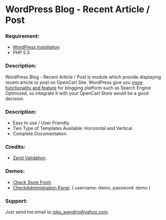 ﻿# WordPress Blog - Recent Article / Post

### Requirement:​
* [WordPress Installation](wordpress.org/download/ "WordPress Installation")
* PHP 5.3

### ​Description:
WordPress Blog - Recent Article / Post is module which provide displaying recent article or post on OpenCart Site. WordPress give you [more functionality and feature](wordpress.org/about/features/ "functionality and feature") for blogging platform such as Search Engine Optimized, so integrate it with your OpenCart Store would be a good decision. 

### ​Description:
* Easy to use / User Friendly.
* Two Type of Templates Available: Horizontal and Vertical.
* Complete Documentation.

### Credits:
* [Zend Validation](framework.zend.com/manual/1.12/en/zend.validate.html). 

### Demos:
* [Check ​Store Front](facebookset.phantasmacode.com). 
* [​Check ​Administration Panel](facebookset.phantasmacode.com/admin/index.php?route=module/lookbook). ( username: demo, password: demo )


### Support:
Just send me email to [joko_wandiro@yahoo.com](joko_wandiro@yahoo.com).


















